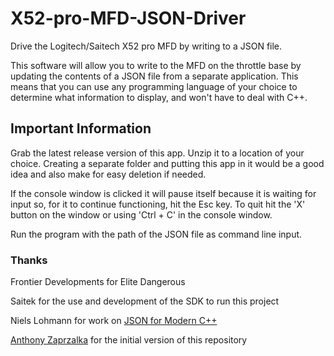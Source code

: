 # X52-pro-MFD-JSON-Driver
Drive the Logitech/Saitech X52 pro MFD by writing to a JSON file.

This software will allow you to write to the MFD on the throttle base by updating the contents of a JSON file from a separate application. This means that you can use any programming language of your choice to determine what information to display, and won't have to deal with C++.

## Important Information
Grab the latest release version of this app. Unzip it to a location of your choice. Creating a separate folder and putting this app in it would be a good idea and also make for easy deletion if needed.

If the console window is clicked it will pause itself because it is waiting for input so, for it to continue functioning, hit the Esc key. To quit hit the 'X' button on the window or using 'Ctrl + C' in the console window.

Run the program with the path of the JSON file as command line input.

### Thanks
Frontier Developments for Elite Dangerous

Saitek for the use and development of the SDK to run this project

Niels Lohmann for work on [JSON for Modern C++](https://github.com/nlohmann/json)

[Anthony Zaprzalka](https://github.com/AZaps) for the initial version of this repository
 
